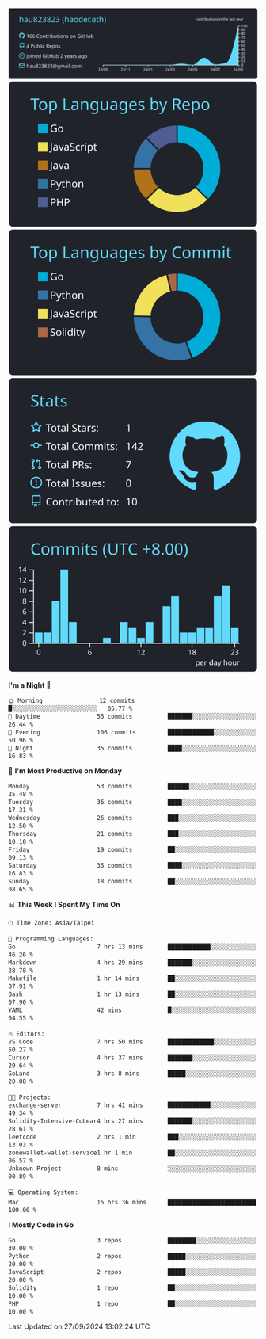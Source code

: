 [![](https://raw.githubusercontent.com/hau823823/hau823823/master/profile-summary-card-output/react/0-profile-details.svg)](https://github.com/vn7n24fzkq/github-profile-summary-cards)
[![](https://raw.githubusercontent.com/hau823823/hau823823/master/profile-summary-card-output/react/1-repos-per-language.svg)](https://github.com/vn7n24fzkq/github-profile-summary-cards) [![](https://raw.githubusercontent.com/hau823823/hau823823/master/profile-summary-card-output/react/2-most-commit-language.svg)](https://github.com/vn7n24fzkq/github-profile-summary-cards)
[![](https://raw.githubusercontent.com/hau823823/hau823823/master/profile-summary-card-output/react/3-stats.svg)](https://github.com/vn7n24fzkq/github-profile-summary-cards) [![](https://raw.githubusercontent.com/hau823823/hau823823/master/profile-summary-card-output/react/4-productive-time.svg)](https://github.com/vn7n24fzkq/github-profile-summary-cards)

<!--START_SECTION:waka-->
**I'm a Night 🦉** 

```text
🌞 Morning                12 commits          █░░░░░░░░░░░░░░░░░░░░░░░░   05.77 % 
🌆 Daytime                55 commits          ███████░░░░░░░░░░░░░░░░░░   26.44 % 
🌃 Evening                106 commits         █████████████░░░░░░░░░░░░   50.96 % 
🌙 Night                  35 commits          ████░░░░░░░░░░░░░░░░░░░░░   16.83 % 
```
📅 **I'm Most Productive on Monday** 

```text
Monday                   53 commits          ██████░░░░░░░░░░░░░░░░░░░   25.48 % 
Tuesday                  36 commits          ████░░░░░░░░░░░░░░░░░░░░░   17.31 % 
Wednesday                26 commits          ███░░░░░░░░░░░░░░░░░░░░░░   12.50 % 
Thursday                 21 commits          ███░░░░░░░░░░░░░░░░░░░░░░   10.10 % 
Friday                   19 commits          ██░░░░░░░░░░░░░░░░░░░░░░░   09.13 % 
Saturday                 35 commits          ████░░░░░░░░░░░░░░░░░░░░░   16.83 % 
Sunday                   18 commits          ██░░░░░░░░░░░░░░░░░░░░░░░   08.65 % 
```


📊 **This Week I Spent My Time On** 

```text
🕑︎ Time Zone: Asia/Taipei

💬 Programming Languages: 
Go                       7 hrs 13 mins       ████████████░░░░░░░░░░░░░   46.26 % 
Markdown                 4 hrs 29 mins       ███████░░░░░░░░░░░░░░░░░░   28.78 % 
Makefile                 1 hr 14 mins        ██░░░░░░░░░░░░░░░░░░░░░░░   07.91 % 
Bash                     1 hr 13 mins        ██░░░░░░░░░░░░░░░░░░░░░░░   07.90 % 
YAML                     42 mins             █░░░░░░░░░░░░░░░░░░░░░░░░   04.55 % 

🔥 Editors: 
VS Code                  7 hrs 50 mins       █████████████░░░░░░░░░░░░   50.27 % 
Cursor                   4 hrs 37 mins       ███████░░░░░░░░░░░░░░░░░░   29.64 % 
GoLand                   3 hrs 8 mins        █████░░░░░░░░░░░░░░░░░░░░   20.08 % 

🐱‍💻 Projects: 
exchange-server          7 hrs 41 mins       ████████████░░░░░░░░░░░░░   49.34 % 
Solidity-Intensive-CoLear4 hrs 27 mins       ███████░░░░░░░░░░░░░░░░░░   28.61 % 
leetcode                 2 hrs 1 min         ███░░░░░░░░░░░░░░░░░░░░░░   13.03 % 
zonewallet-wallet-service1 hr 1 min          ██░░░░░░░░░░░░░░░░░░░░░░░   06.57 % 
Unknown Project          8 mins              ░░░░░░░░░░░░░░░░░░░░░░░░░   00.89 % 

💻 Operating System: 
Mac                      15 hrs 36 mins      █████████████████████████   100.00 % 
```

**I Mostly Code in Go** 

```text
Go                       3 repos             ████████░░░░░░░░░░░░░░░░░   30.00 % 
Python                   2 repos             █████░░░░░░░░░░░░░░░░░░░░   20.00 % 
JavaScript               2 repos             █████░░░░░░░░░░░░░░░░░░░░   20.00 % 
Solidity                 1 repo              ██░░░░░░░░░░░░░░░░░░░░░░░   10.00 % 
PHP                      1 repo              ██░░░░░░░░░░░░░░░░░░░░░░░   10.00 % 
```




 Last Updated on 27/09/2024 13:02:24 UTC
<!--END_SECTION:waka-->
